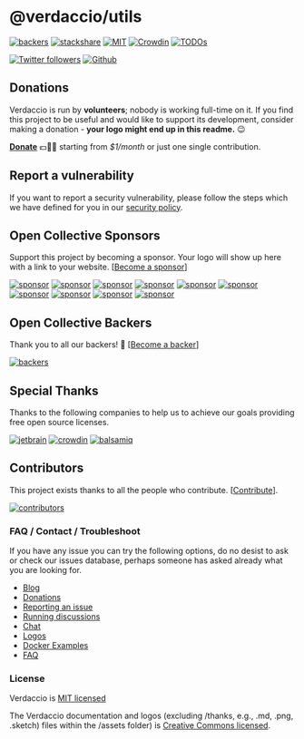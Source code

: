 # @verdaccio/utils

[![backers](https://opencollective.com/verdaccio/tiers/backer/badge.svg?label=Backer&color=brightgreen)](https://opencollective.com/verdaccio)
[![stackshare](https://img.shields.io/badge/Follow%20on-StackShare-blue.svg?logo=stackshare&style=flat)](https://stackshare.io/verdaccio)
[![MIT](https://img.shields.io/github/license/mashape/apistatus.svg)](https://github.com/verdaccio/verdaccio/blob/master/LICENSE)
[![Crowdin](https://d322cqt584bo4o.cloudfront.net/verdaccio/localized.svg)](https://crowdin.com/project/verdaccio)
[![TODOs](https://badgen.net/https/api.tickgit.com/badgen/github.com/verdaccio/verdaccio)](https://www.tickgit.com/browse?repo=github.com/verdaccio/verdaccio)

[![Twitter followers](https://img.shields.io/twitter/follow/verdaccio_npm.svg?style=social&label=Follow)](https://twitter.com/verdaccio_npm)
[![Github](https://img.shields.io/github/stars/verdaccio/verdaccio.svg?style=social&label=Stars)](https://github.com/verdaccio/verdaccio/stargazers)

## Donations

Verdaccio is run by **volunteers**; nobody is working full-time on it. If you find this project to be useful and would like to support its development, consider making a donation - **your logo might end up in this readme.** 😉

**[Donate](https://opencollective.com/verdaccio)** 💵👍🏻 starting from _\$1/month_ or just one single contribution.

## Report a vulnerability

If you want to report a security vulnerability, please follow the steps which we have defined for you in our [security policy](https://github.com/verdaccio/verdaccio/security/policy).

## Open Collective Sponsors

Support this project by becoming a sponsor. Your logo will show up here with a link to your website. [[Become a sponsor](https://opencollective.com/verdaccio#sponsor)]

[![sponsor](https://opencollective.com/verdaccio/sponsor/0/avatar.svg)](https://opencollective.com/verdaccio/sponsor/0/website)
[![sponsor](https://opencollective.com/verdaccio/sponsor/1/avatar.svg)](https://opencollective.com/verdaccio/sponsor/1/website)
[![sponsor](https://opencollective.com/verdaccio/sponsor/2/avatar.svg)](https://opencollective.com/verdaccio/sponsor/2/website)
[![sponsor](https://opencollective.com/verdaccio/sponsor/3/avatar.svg)](https://opencollective.com/verdaccio/sponsor/3/website)
[![sponsor](https://opencollective.com/verdaccio/sponsor/4/avatar.svg)](https://opencollective.com/verdaccio/sponsor/4/website)
[![sponsor](https://opencollective.com/verdaccio/sponsor/5/avatar.svg)](https://opencollective.com/verdaccio/sponsor/5/website)
[![sponsor](https://opencollective.com/verdaccio/sponsor/6/avatar.svg)](https://opencollective.com/verdaccio/sponsor/6/website)
[![sponsor](https://opencollective.com/verdaccio/sponsor/7/avatar.svg)](https://opencollective.com/verdaccio/sponsor/7/website)
[![sponsor](https://opencollective.com/verdaccio/sponsor/8/avatar.svg)](https://opencollective.com/verdaccio/sponsor/8/website)
[![sponsor](https://opencollective.com/verdaccio/sponsor/9/avatar.svg)](https://opencollective.com/verdaccio/sponsor/9/website)

## Open Collective Backers

Thank you to all our backers! 🙏 [[Become a backer](https://opencollective.com/verdaccio#backer)]

[![backers](https://opencollective.com/verdaccio/backers.svg?width=890)](https://opencollective.com/verdaccio#backers)

## Special Thanks

Thanks to the following companies to help us to achieve our goals providing free open source licenses.

[![jetbrain](assets/thanks/jetbrains/logo.png)](https://www.jetbrains.com/)
[![crowdin](assets/thanks/crowdin/logo.png)](https://crowdin.com/)
[![balsamiq](assets/thanks/balsamiq/logo.jpg)](https://balsamiq.com/)

## Contributors

This project exists thanks to all the people who contribute. [[Contribute](CONTRIBUTING.md)].

[![contributors](https://opencollective.com/verdaccio/contributors.svg?width=890&button=true)](../../graphs/contributors)

### FAQ / Contact / Troubleshoot

If you have any issue you can try the following options, do no desist to ask or check our issues database, perhaps someone has asked already what you are looking for.

- [Blog](https://verdaccio.org/blog/)
- [Donations](https://opencollective.com/verdaccio)
- [Reporting an issue](https://github.com/verdaccio/verdaccio/blob/master/CONTRIBUTING.md#reporting-a-bug)
- [Running discussions](https://github.com/verdaccio/verdaccio/issues?q=is%3Aissue+is%3Aopen+label%3Adiscuss)
- [Chat](http://chat.verdaccio.org/)
- [Logos](https://verdaccio.org/docs/en/logo)
- [Docker Examples](https://github.com/verdaccio/docker-examples)
- [FAQ](https://github.com/verdaccio/verdaccio/issues?utf8=%E2%9C%93&q=is%3Aissue%20label%3Aquestion%20)

### License

Verdaccio is [MIT licensed](https://github.com/verdaccio/verdaccio/blob/master/LICENSE)

The Verdaccio documentation and logos (excluding /thanks, e.g., .md, .png, .sketch) files within the /assets folder) is
[Creative Commons licensed](https://github.com/verdaccio/verdaccio/blob/master/LICENSE-docs).
